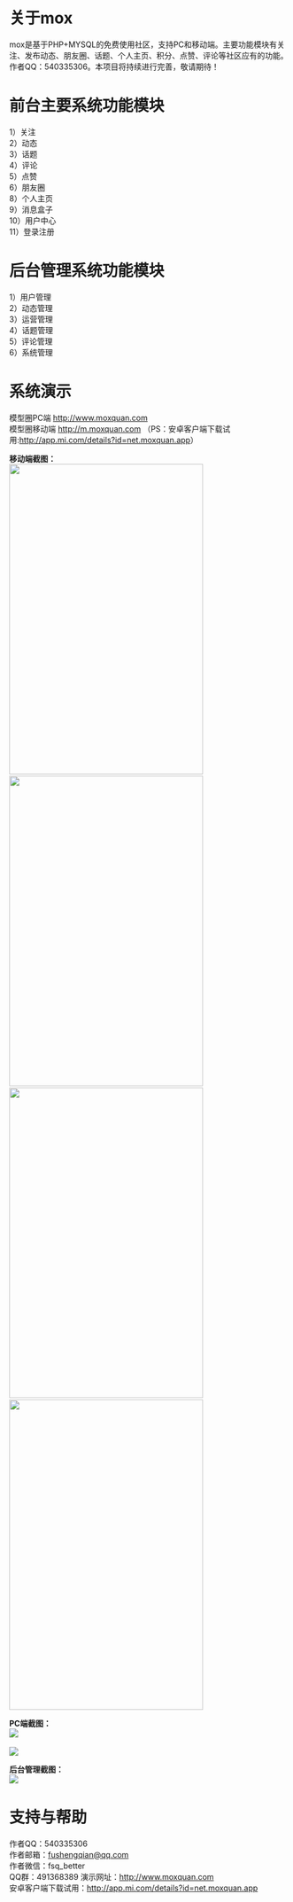 # 关于mox
mox是基于PHP+MYSQL的免费使用社区，支持PC和移动端。主要功能模块有关注、发布动态、朋友圈、话题、个人主页、积分、点赞、评论等社区应有的功能。作者QQ：540335306。本项目将持续进行完善，敬请期待！

# 前台主要系统功能模块
1）关注</br>
2）动态</br>
3）话题</br>
4）评论</br>
5）点赞</br>
6）朋友圈</br>
8）个人主页</br>
9）消息盒子</br>
10）用户中心</br>
11）登录注册</br>

# 后台管理系统功能模块
1）用户管理</br>
2）动态管理</br>
3）运营管理</br>
4）话题管理</br>
5）评论管理</br>
6）系统管理</br>

# 系统演示
模型圈PC端 http://www.moxquan.com </br>
模型圈移动端 http://m.moxquan.com （PS：安卓客户端下载试用:<a target="_blank" href="http://app.mi.com/details?id=net.moxquan.app">http://app.mi.com/details?id=net.moxquan.app</a>）

<strong>移动端截图：</strong></br>
<img width="350" height="560" src="https://raw.githubusercontent.com/fushengqian/mox/master/doc/screenshots/1.png"/>
&nbsp;
&nbsp;
&nbsp;
&nbsp;
&nbsp;
&nbsp;
&nbsp;
<img width="350" height="560" src="https://raw.githubusercontent.com/fushengqian/mox/master/doc/screenshots/2.png"/>
&nbsp;
&nbsp;
&nbsp;
&nbsp;
&nbsp;
&nbsp;
&nbsp;
<img width="350" height="560" src="https://raw.githubusercontent.com/fushengqian/mox/master/doc/screenshots/3.png"/>
&nbsp;
&nbsp;
&nbsp;
&nbsp;
&nbsp;
&nbsp;
&nbsp;
<img width="350" height="560" src="https://raw.githubusercontent.com/fushengqian/mox/master/doc/screenshots/4.png"/>

<strong>PC端截图：</strong></br>
<img src="https://raw.githubusercontent.com/fushengqian/mox/master/doc/screenshots/pc_2.png"/></br></br>
<img src="https://raw.githubusercontent.com/fushengqian/mox/master/doc/screenshots/pc_3.png"/>

<strong>后台管理截图：</strong></br>
<img src="https://raw.githubusercontent.com/fushengqian/mox/master/doc/screenshots/admin_2.png"/>

# 支持与帮助
作者QQ：540335306</br>
作者邮箱：fushengqian@qq.com</br>
作者微信：fsq_better</br>
QQ群：491368389
演示网址：http://www.moxquan.com</br>
安卓客户端下载试用：http://app.mi.com/details?id=net.moxquan.app